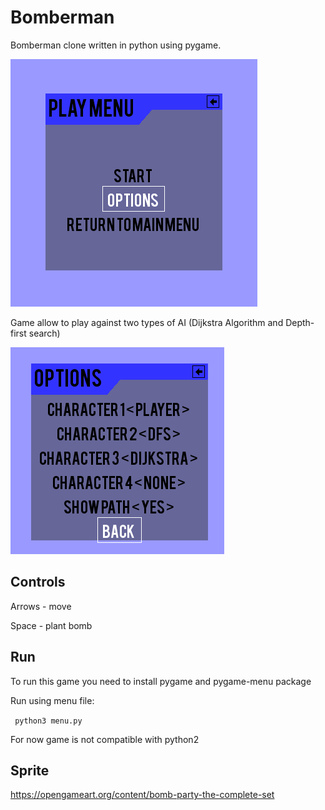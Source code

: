 # Bomberman 
 
Bomberman clone written in python using pygame. 
 
![](images/bomberman.gif)
 
Game allow to play against two types of AI (Dijkstra Algorithm and Depth-first search) 
 
![](images/git1.png)
 
## Controls 
Arrows - move 

Space - plant bomb 
 
## Run 
To run this game you need to install pygame and pygame-menu package

Run using menu file:

`` 
python3 menu.py 
`` 
 
For now game is not compatible with python2 
## Sprite 
 
https://opengameart.org/content/bomb-party-the-complete-set 
